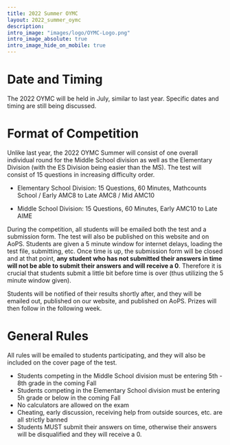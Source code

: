 ```yaml
---
title: 2022 Summer OYMC
layout: 2022_summer_oymc
description: 
intro_image: "images/logo/OYMC-Logo.png"
intro_image_absolute: true
intro_image_hide_on_mobile: true
---
```


# Date and Timing

The 2022 OYMC will be held in July, similar to last year. Specific dates and timing are still being discussed. 

# Format of Competition

Unlike last year, the 2022 OYMC Summer will consist of one overall individual round for the Middle School division as well as the Elementary Division (with the ES Division being easier than the MS). The test will consist of 15 questions in increasing difficulty order. 

- Elementary School Division: 15 Questions, 60 Minutes, Mathcounts School / Early AMC8 to Late AMC8 / Mid AMC10

- Middle School Division: 15 Questions, 60 Minutes, Early AMC10 to Late AIME

During the competition, all students will be emailed both the test and a submission form. The test will also be published on this website and on AoPS. Students are given a 5 minute window for internet delays, loading the test file, submitting, etc. Once time is up, the submission form will be closed and at that point, **any student who has not submitted their answers in time will not be able to submit their answers and will receive a 0**. Therefore it is crucial that students submit a little bit before time is over (thus utilizing the 5 minute window given).

Students will be notified of their results shortly after, and they will be emailed out, published on our website, and published on AoPS. Prizes will then follow in the following week. 

# General Rules

All rules will be emailed to students participating, and they will also be included on the cover page of the test. 

- Students competing in the Middle School division must be entering 5th - 8th grade in the coming Fall
- Students competing in the Elementary School division must be entering 5h grade or below in the coming Fall
- No calculators are allowed on the exam
- Cheating, early discussion, receiving help from outside sources, etc. are all strictly banned
- Students MUST submit their answers on time, otherwise their answers will be disqualified and they will receive a 0.

